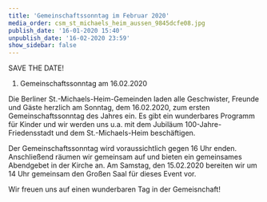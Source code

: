 ```yaml
---
title: 'Gemeinschaftssonntag im Februar 2020'
media_order: csm_st_michaels_heim_aussen_9845dcfe08.jpg
publish_date: '16-01-2020 15:40'
unpublish_date: '16-02-2020 23:59'
show_sidebar: false
---
```


SAVE THE DATE!
1. Gemeinschaftssonntag am 16.02.2020

Die Berliner St.-Michaels-Heim-Gemeinden laden alle Geschwister, Freunde und Gäste herzlich am Sonntag, dem 16.02.2020, zum ersten Gemeinschaftssonntag des Jahres ein. Es gibt ein wunderbares Programm für Kinder und wir werden uns u.a. mit dem Jubiläum 100-Jahre-Friedensstadt und dem St.-Michaels-Heim beschäftigen.

Der Gemeinschaftssonntag wird voraussichtlich gegen 16 Uhr enden. Anschließend räumen wir gemeinsam auf und bieten ein gemeinsames Abendgebet in der Kirche an. Am Samstag, den 15.02.2020 bereiten wir um 14 Uhr gemeinsam den Großen Saal für dieses Event vor.

Wir freuen uns auf einen wunderbaren Tag in der Gemeisnchaft!